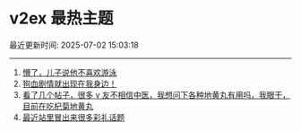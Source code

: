 # v2ex 最热主题

最近更新时间: 2025-07-02 15:03:18

--- 
1. [懵了，儿子说他不喜欢游泳](https://www.v2ex.com/t/1142395) 
2. [狗血剧情就出现在我身边！](https://www.v2ex.com/t/1142368) 
3. [看了几个帖子，很多 v 友不相信中医，我想问下各种地黄丸有用吗，我眼干，目前在吃杞菊地黄丸](https://www.v2ex.com/t/1142383) 
4. [最近站里冒出来很多彩礼话题](https://www.v2ex.com/t/1142391) 
